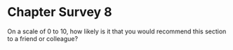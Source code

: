 # Chapter Survey 8

On a scale of 0 to 10, how likely is it that you would recommend this
section to a friend or colleague?

  
